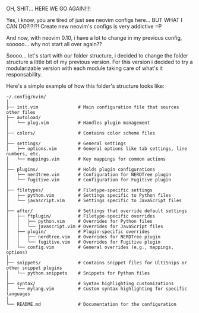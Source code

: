 OH, SHIT... HERE WE GO AGAIN!!!!

Yes, i know, you are tired of just see neovim configs here... BUT WHAT I CAN DO?!?!?! Create new neovim's configs is very addictive =P

And now, with neovim 0.10, i have a lot to change in my previous config, sooooo... why not start all over again??

Soooo... let's start with our folder structure, i decided to change the folder structure a little bit of my previous version. For this version i decided to try a modularizable version with each module taking care of what's it responsability.

Here's a simple example of how this folder's structure looks like:

```
~/.config/nvim/
│
├── init.vim               # Main configuration file that sources other files
├── autoload/
│   └── plug.vim           # Handles plugin management
│
├── colors/                # Contains color scheme files
│
├── settings/              # General settings
│   ├── options.vim        # General options like tab settings, line numbers, etc.
│   └── mappings.vim       # Key mappings for common actions
│
├── plugins/               # Holds plugin configurations
│   ├── nerdtree.vim       # Configuration for NERDTree plugin
│   └── fugitive.vim       # Configuration for Fugitive plugin
│
├── filetypes/             # Filetype-specific settings
│   ├── python.vim         # Settings specific to Python files
│   └── javascript.vim     # Settings specific to JavaScript files
│
├── after/                 # Settings that override default settings
│   ├── ftplugin/          # Filetype-specific overrides
│   │   ├── python.vim     # Overrides for Python files
│   │   └── javascript.vim # Overrides for JavaScript files
│   ├── plugin/            # Plugin-specific overrides
│   │   ├── nerdtree.vim   # Overrides for NERDTree plugin
│   │   └── fugitive.vim   # Overrides for Fugitive plugin
│   └── config.vim         # General overrides (e.g., mappings, options)
│
├── snippets/              # Contains snippet files for UltiSnips or other snippet plugins
│   └── python.snippets    # Snippets for Python files
│
├── syntax/                # Syntax highlighting customizations
│   └── mylang.vim         # Custom syntax highlighting for specific languages
│
└── README.md              # Documentation for the configuration
```
